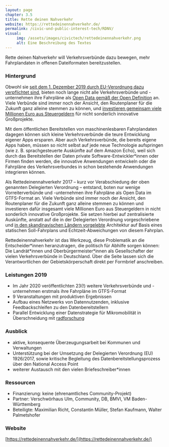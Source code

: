 ```yaml
---
layout: page
chapter: 3.5
title: Rette deinen Nahverkehr
website: https://rettedeinennahverkehr.de/
permalink: /civic-und-public-interest-tech/RDNV/
visual:
     img: /assets/images/civictech/rettedeinennahverkehr.png
     alt: Eine Beschreibung des Textes
---
```



Rette deinen Nahverkehr will Verkehrsverbünde dazu bewegen, mehr Fahrplandaten in offenen Dateiformaten bereitzustellen.

### Hintergrund

Obwohl sie [seit dem 1. Dezember 2019 durch EU-Verordnung dazu verpflichtet sind](https://eur-lex.europa.eu/eli/reg_del/2017/1926/oj), bieten noch lange nicht alle Verkehrsverbünde und -unternehmen ihre Fahrpläne als [Open Data gemäß der Open Definition](http://opendefinition.org/od/2.1/de/) an. Viele Verbünde sind immer noch der Ansicht, den Routenplaner für die Zukunft ganz alleine stemmen zu können, und [investieren gemeinsam viele Millionen Euro aus Steuergeldern](https://fragdenstaat.de/anfrage/finanzielle-forderung-des-delfi-projekts/) für nicht sonderlich innovative Großprojekte.

Mit dem öffentlichen Bereitstellen von maschinenlesbaren Fahrplandaten dagegen können sich kleine Verkehrsverbünde die teure Entwicklung eigener Apps ersparen. Aber auch Verkehrsverbünde, die bereits eigene Apps haben, müssen so nicht selbst auf jede neue Technologie aufspringen (wie z. B. sprachgesteuerte Auskünfte auf dem Amazon Echo), weil sich durch das Bereitstellen der Daten private Software-Entwickler\*innen oder Firmen finden werden, die innovative Anwendungen entwickeln oder die Fahrpläne des Verkehrsverbundes in schon bestehende Anwendungen integrieren können.

Als Rettedeinennahverkehr 2017 – kurz vor Verabschiedung der oben genannten Delegierten Verordnung – entstand, boten nur wenige Vorreiterverbünde und -unternehmen ihre Fahrpläne als Open Data im GTFS-Format an. Viele Verbünde sind immer noch der Ansicht, den Routenplaner für die Zukunft ganz alleine stemmen zu können und investieren dafür insgesamt viele Millionen Euro aus Steuergeldern in nicht sonderlich innovative Großprojekte. Sie setzen hierbei auf zentralisierte Auskünfte, anstatt auf die in der Delegierten Verordnung vorgeschriebene und [in den skandinavischen Ländern vorgelebte](https://nordicopenmobilitydata.eu/position_paper/) Architektur auf Basis eines statischen Soll-Fahrplans und Echtzeit-Abweichungen von diesem Fahrplan.

Rettedeinennahverkehr ist das Werkzeug, diese Problematik an die Entscheider\*innen heranzutragen, die politisch für Abhilfe sorgen können: Die Landrät\*innen und Oberbürgermeister\*innen als Gesellschafter der vielen Verkehrsverbünde in Deutschland. Über die Seite lassen sich die Verantwortlichen der Gebietskörperschaft direkt per Formbrief anschreiben.

### Leistungen 2019

* Im Jahr 2020 veröffentlichten 23(!) weitere Verkehrsverbünde und -unternehmen erstmals ihre Fahrpläne im GTFS-Format
* 9 Veranstaltungen mit produktiven Ergebnissen
* Aufbau eines Netzwerks von Datennutzenden, inklusive Feedbackschleifen zu den Datenbereitstellern
* Parallel Entwicklung einer Datenstrategie für Mikromobilität in Überschneidung mit [radforschung](https://radforschung.org)

### Ausblick

* aktive, konsequente Überzeugungsarbeit bei Kommunen und Verwaltungen
* Unterstützung bei der Umsetzung der Delegierten Verordnung (EU) 1926/2017, sowie kritische Begleitung des Datenbereitstellungsprozess über den National Access Point
* weiterer Austausch mit den vielen Briefeschreiber\*innen

### Ressourcen

* Finanzierung: keine (ehrenamtliches Community-Projekt)
* Partner: Verschwörhaus Ulm, Community, DB, BMVI, VM Baden-Württemberg
* Beteiligte: Maximilian Richt, Constantin Müller, Stefan Kaufmann, Walter Palmetshofer


### Website

[https://rettedeinennahverkehr.de/](https://rettedeinennahverkehr.de/)
